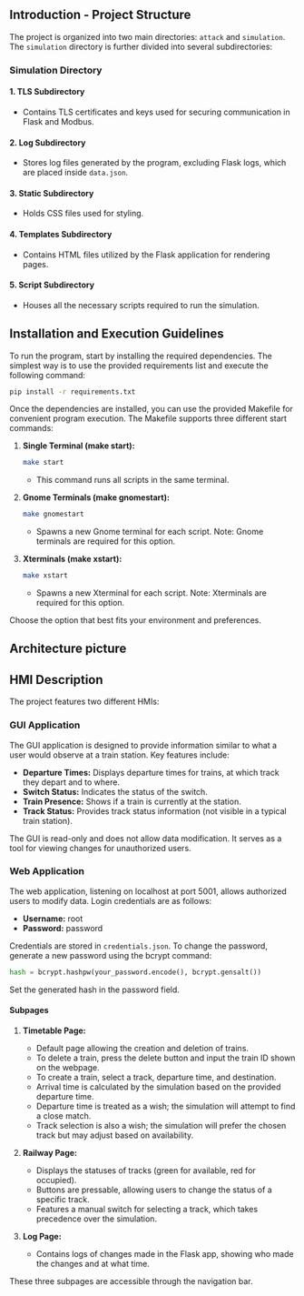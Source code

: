 ## Introduction - Project Structure

The project is organized into two main directories: `attack` and `simulation`. The `simulation` directory is further divided into several subdirectories:

### Simulation Directory

#### 1. **TLS Subdirectory**
   - Contains TLS certificates and keys used for securing communication in Flask and Modbus.

#### 2. **Log Subdirectory**
   - Stores log files generated by the program, excluding Flask logs, which are placed inside `data.json`.

#### 3. **Static Subdirectory**
   - Holds CSS files used for styling.

#### 4. **Templates Subdirectory**
   - Contains HTML files utilized by the Flask application for rendering pages.

#### 5. **Script Subdirectory**
   - Houses all the necessary scripts required to run the simulation.

## Installation and Execution Guidelines

To run the program, start by installing the required dependencies. The simplest way is to use the provided requirements list and execute the following command:

```bash
pip install -r requirements.txt
```

Once the dependencies are installed, you can use the provided Makefile for convenient program execution. The Makefile supports three different start commands:

1. **Single Terminal (make start):**
    ```bash
    make start
    ```
   - This command runs all scripts in the same terminal.

2. **Gnome Terminals (make gnomestart):**
    ```bash
    make gnomestart
    ```
   - Spawns a new Gnome terminal for each script. Note: Gnome terminals are required for this option.

3. **Xterminals (make xstart):**
    ```bash
    make xstart
    ```
   - Spawns a new Xterminal for each script. Note: Xterminals are required for this option.

Choose the option that best fits your environment and preferences. 


## Architecture picture

## HMI Description

The project features two different HMIs:

### GUI Application

The GUI application is designed to provide information similar to what a user would observe at a train station. Key features include:
- **Departure Times:** Displays departure times for trains, at which track they depart and to where.
- **Switch Status:** Indicates the status of the switch.
- **Train Presence:** Shows if a train is currently at the station.
- **Track Status:** Provides track status information (not visible in a typical train station).
  
The GUI is read-only and does not allow data modification. It serves as a tool for viewing changes for unauthorized users.

### Web Application

The web application, listening on localhost at port 5001, allows authorized users to modify data. Login credentials are as follows:
- **Username:** root
- **Password:** password

Credentials are stored in `credentials.json`. To change the password, generate a new password using the bcrypt command:
```python
hash = bcrypt.hashpw(your_password.encode(), bcrypt.gensalt())
```
Set the generated hash in the password field.

#### Subpages

1. **Timetable Page:**
   - Default page allowing the creation and deletion of trains.
   - To delete a train, press the delete button and input the train ID shown on the webpage.
   - To create a train, select a track, departure time, and destination.
   - Arrival time is calculated by the simulation based on the provided departure time.
   - Departure time is treated as a wish; the simulation will attempt to find a close match.
   - Track selection is also a wish; the simulation will prefer the chosen track but may adjust based on availability.

2. **Railway Page:**
   - Displays the statuses of tracks (green for available, red for occupied).
   - Buttons are pressable, allowing users to change the status of a specific track.
   - Features a manual switch for selecting a track, which takes precedence over the simulation.

3. **Log Page:**
   - Contains logs of changes made in the Flask app, showing who made the changes and at what time.
   
These three subpages are accessible through the navigation bar.

